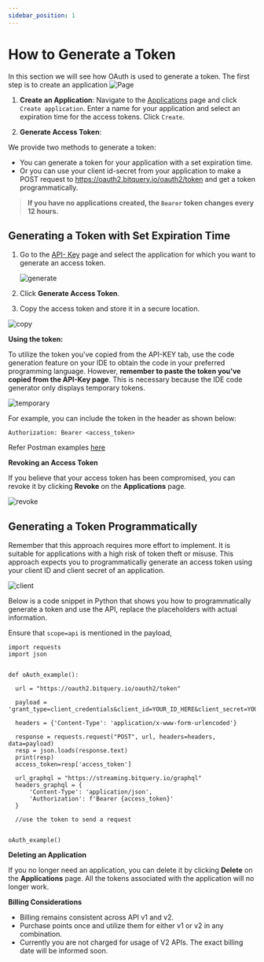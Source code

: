 ```yaml
---
sidebar_position: 1
---
```


# How to Generate a Token

In this section we will see how OAuth is used to generate a token. The first step is to create an application
![Page](/img/v2Access/tab.png)

1.  **Create an Application**: Navigate to the [Applications](https://account.bitquery.io/user/applications) page and click `Create application`. Enter a name for your application and select an expiration time for the access tokens. Click `Create`.

2.  **Generate Access Token**:

We provide two methods to generate a token:

- You can generate a token for your application with a set expiration time.
- Or you can use your client id-secret from your application to make a POST request to https://oauth2.bitquery.io/oauth2/token and get a token programmatically.

> **If you have no applications created, the `Bearer` token changes every 12 hours.**

## Generating a Token with Set Expiration Time

1.  Go to the [API- Key](https://account.bitquery.io/user/api_key) page and select the application for which you want to generate an access token.

    ![generate](/img/v2Access/generate.png)

2.  Click **Generate Access Token**.
3.  Copy the access token and store it in a secure location.

![copy](/img/v2Access/copytoken.png)

**Using the token:**

To utilize the token you've copied from the API-KEY tab, use the code generation feature on your IDE to obtain the code in your preferred programming language. However, **remember to paste the token you've copied from the API-Key page**. This is necessary because the IDE code generator only displays temporary tokens.

![temporary](/img/v2Access/temporarytoken.png)

For example, you can include the token in the header as shown below:

```
Authorization: Bearer <access_token>

```

Refer Postman examples [here](https://www.postman.com/spacecraft-geologist-86385692/workspace/bitquery/collection/27392958-a162bd5f-3574-4033-8ea7-8e9947e08b54?action=share&creator=27392958)

**Revoking an Access Token**

If you believe that your access token has been compromised, you can revoke it by clicking **Revoke** on the **Applications** page.

![revoke](/img/v2Access/revoke.png)

## Generating a Token Programmatically

Remember that this approach requires more effort to implement. It is suitable for applications with a high risk of token theft or misuse. This approach expects you to programmatically generate an access token using your client ID and client secret of an application.

![client](/img/v2Access/clientid_secret.png)

Below is a code snippet in Python that shows you how to programmatically generate a token and use the API, replace the placeholders with actual information.

Ensure that `scope=api` is mentioned in the payload,

```
import requests
import json


def oAuth_example():

  url = "https://oauth2.bitquery.io/oauth2/token"

  payload = 'grant_type=client_credentials&client_id=YOUR_ID_HERE&client_secret=YOUR_SECRET_HERE&scope=api'

  headers = {'Content-Type': 'application/x-www-form-urlencoded'}

  response = requests.request("POST", url, headers=headers, data=payload)
  resp = json.loads(response.text)
  print(resp)
  access_token=resp['access_token']

  url_graphql = "https://streaming.bitquery.io/graphql"
  headers_graphql = {
      'Content-Type': 'application/json',
      'Authorization': f'Bearer {access_token}'
  }

  //use the token to send a request


oAuth_example()
```

**Deleting an Application**

If you no longer need an application, you can delete it by clicking **Delete** on the **Applications** page. All the tokens associated with the application will no longer work.

**Billing Considerations**

- Billing remains consistent across API v1 and v2.
- Purchase points once and utilize them for either v1 or v2 in any combination.
- Currently you are not charged for usage of V2 APIs. The exact billing date will be informed soon.
